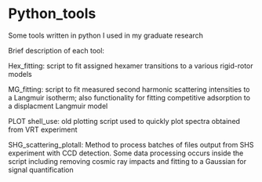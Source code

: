 # Python_tools
Some tools written in python I used in my graduate research

Brief description of each tool:

Hex_fitting: script to fit assigned hexamer transitions to a various rigid-rotor models

MG_fitting: script to fit measured second harmonic scattering intensities to a Langmuir isotherm; also functionality for
fitting competitive adsorption to a displacment Langmuir model

PLOT shell_use: old plotting script used to quickly plot spectra obtained from VRT experiment

SHG_scattering_plotall: Method to process batches of files output from SHS experiment with CCD detection.  Some data 
processing occurs inside the script including removing cosmic ray impacts and fitting to a Gaussian for signal quantification
